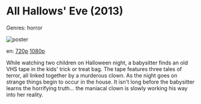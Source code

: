 # All Hallows' Eve (2013)

Genres: horror

![poster](http://image.tmdb.org/t/p/w500/uh2DbCCj83krRPl3X2wYMQQLasZ.jpg)

en:
  [720p](magnet:?xt=urn:btih:D5AE9718F1AAB15195ED5B48198EE8B675258B2E&tr=udp://glotorrents.pw:6969/announce&tr=udp://tracker.opentrackr.org:1337/announce&tr=udp://torrent.gresille.org:80/announce&tr=udp://tracker.openbittorrent.com:80&tr=udp://tracker.coppersurfer.tk:6969&tr=udp://tracker.leechers-paradise.org:6969&tr=udp://p4p.arenabg.ch:1337&tr=udp://tracker.internetwarriors.net:1337)
  [1080p](magnet:?xt=urn:btih:A10F4A8A71C999F6DDC48E103AE6745545F717C8&tr=udp://glotorrents.pw:6969/announce&tr=udp://tracker.opentrackr.org:1337/announce&tr=udp://torrent.gresille.org:80/announce&tr=udp://tracker.openbittorrent.com:80&tr=udp://tracker.coppersurfer.tk:6969&tr=udp://tracker.leechers-paradise.org:6969&tr=udp://p4p.arenabg.ch:1337&tr=udp://tracker.internetwarriors.net:1337)
  


While watching two children on Halloween night, a babysitter finds an old VHS tape in the kids' trick or treat bag. The tape features three tales of terror, all linked together by a murderous clown. As the night goes on strange things begin to occur in the house. It isn't long before the babysitter learns the horrifying truth... the maniacal clown is slowly working his way into her reality.